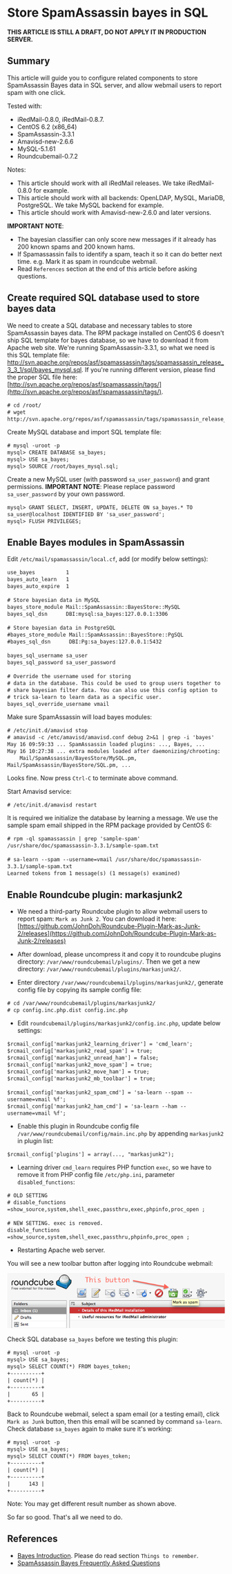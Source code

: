 # Store SpamAssassin bayes in SQL

__THIS ARTICLE IS STILL A DRAFT, DO NOT APPLY IT IN PRODUCTION SERVER.__

## Summary

This article will guide you to configure related components to store
SpamAssassin Bayes data in SQL server, and allow webmail users to report spam
with one click.

Tested with:

* iRedMail-0.8.0, iRedMail-0.8.7. 
* CentOS 6.2 (x86_64)
* SpamAssassin-3.3.1
* Amavisd-new-2.6.6
* MySQL-5.1.61
* Roundcubemail-0.7.2

Notes:

* This article should work with all iRedMail releases. We take iRedMail-0.8.0 for example.
* This article should work with all backends: OpenLDAP, MySQL, MariaDB, PostgreSQL. We take MySQL backend for example.
* This article should work with Amavisd-new-2.6.0 and later versions.

__IMPORTANT NOTE__:

* The bayesian classifier can only score new messages if it already has 200
known spams and 200 known hams.
* If Spamassassin fails to identify a spam, teach it so it can do better next
time. e.g. Mark it as spam in roundcube webmail.
* Read `References` section at the end of this article before asking questions.

## Create required SQL database used to store bayes data

We need to create a SQL database and necessary tables to store SpamAssassin
bayes data. The RPM package installed on CentOS 6 doesn't ship SQL template
for bayes database, so we have to download it from Apache web site. We're
running SpamAssassin-3.3.1, so what we need is this SQL template file:
http://svn.apache.org/repos/asf/spamassassin/tags/spamassassin_release_3_3_1/sql/bayes_mysql.sql.
If you're running different version, please find the proper SQL file here:
[http://svn.apache.org/repos/asf/spamassassin/tags/](http://svn.apache.org/repos/asf/spamassassin/tags/).

```
# cd /root/
# wget http://svn.apache.org/repos/asf/spamassassin/tags/spamassassin_release_3_3_1/sql/bayes_mysql.sql
```

Create MySQL database and import SQL template file:

```
# mysql -uroot -p
mysql> CREATE DATABASE sa_bayes;
mysql> USE sa_bayes;
mysql> SOURCE /root/bayes_mysql.sql;
```

Create a new MySQL user (with password `sa_user_password`) and grant
permissions. __IMPORTANT NOTE__: Please replace password `sa_user_password`
by your own password.

```
mysql> GRANT SELECT, INSERT, UPDATE, DELETE ON sa_bayes.* TO sa_user@localhost IDENTIFIED BY 'sa_user_password';
mysql> FLUSH PRIVILEGES;
```

## Enable Bayes modules in SpamAssassin

Edit `/etc/mail/spamassassin/local.cf`, add (or modify below settings):

```
use_bayes          1
bayes_auto_learn   1
bayes_auto_expire  1

# Store bayesian data in MySQL
bayes_store_module Mail::SpamAssassin::BayesStore::MySQL
bayes_sql_dsn      DBI:mysql:sa_bayes:127.0.0.1:3306

# Store bayesian data in PostgreSQL
#bayes_store_module Mail::SpamAssassin::BayesStore::PgSQL
#bayes_sql_dsn      DBI:Pg:sa_bayes:127.0.0.1:5432

bayes_sql_username sa_user
bayes_sql_password sa_user_password

# Override the username used for storing
# data in the database. This could be used to group users together to
# share bayesian filter data. You can also use this config option to
# trick sa-learn to learn data as a specific user.
bayes_sql_override_username vmail
```

Make sure SpamAssassin will load bayes modules:

```
# /etc/init.d/amavisd stop
# amavisd -c /etc/amavisd/amavisd.conf debug 2>&1 | grep -i 'bayes'
May 16 09:59:33 ... SpamAssassin loaded plugins: ..., Bayes, ...
May 16 10:27:38 ... extra modules loaded after daemonizing/chrooting:
    Mail/SpamAssassin/BayesStore/MySQL.pm, Mail/SpamAssassin/BayesStore/SQL.pm, ...
```
Looks fine. Now press `Ctrl-C` to terminate above command.

Start Amavisd service:

```
# /etc/init.d/amavisd restart
```

It is required we initialize the database by learning a message. We use the
sample spam email shipped in the RPM package provided by CentOS 6:

```
# rpm -ql spamassassin | grep 'sample-spam'
/usr/share/doc/spamassassin-3.3.1/sample-spam.txt

# sa-learn --spam --username=vmail /usr/share/doc/spamassassin-3.3.1/sample-spam.txt
Learned tokens from 1 message(s) (1 message(s) examined)
```

## Enable Roundcube plugin: markasjunk2

* We need a third-party Roundcube plugin to allow webmail users to report spam:
`Mark as Junk 2`. You can download it here:
[https://github.com/JohnDoh/Roundcube-Plugin-Mark-as-Junk-2/releases](https://github.com/JohnDoh/Roundcube-Plugin-Mark-as-Junk-2/releases)

* After download, please uncompress it and copy it to roundcube plugins
directory: `/var/www/roundcubemail/plugins/`. Then we get a new directory:
`/var/www/roundcubemail/plugins/markasjunk2/`.

* Enter directory `/var/www/roundcubemail/plugins/markasjunk2/`, generate
config file by copying its sample config file:

```
# cd /var/www/roundcubemail/plugins/markasjunk2/
# cp config.inc.php.dist config.inc.php
```

* Edit `roundcubemail/plugins/markasjunk2/config.inc.php`, update below settings:

```
$rcmail_config['markasjunk2_learning_driver'] = 'cmd_learn';
$rcmail_config['markasjunk2_read_spam'] = true;
$rcmail_config['markasjunk2_unread_ham'] = false;
$rcmail_config['markasjunk2_move_spam'] = true;
$rcmail_config['markasjunk2_move_ham'] = true;
$rcmail_config['markasjunk2_mb_toolbar'] = true;

$rcmail_config['markasjunk2_spam_cmd'] = 'sa-learn --spam --username=vmail %f';
$rcmail_config['markasjunk2_ham_cmd'] = 'sa-learn --ham --username=vmail %f';
```

* Enable this plugin in Roundcube config file
`/var/www/roundcubemail/config/main.inc.php` by appending `markasjunk2`
in plugin list:

```
$rcmail_config['plugins'] = array(..., "markasjunk2");
```

* Learning driver `cmd_learn` requires PHP function `exec`, so we have to
remove it from PHP config file `/etc/php.ini`, parameter `disabled_functions`:

```
# OLD SETTING
# disable_functions =show_source,system,shell_exec,passthru,exec,phpinfo,proc_open ;

# NEW SETTING. exec is removed.
disable_functions =show_source,system,shell_exec,passthru,phpinfo,proc_open ;
```

* Restarting Apache web server.

You will see a new toolbar button after logging into Roundcube webmail:

![](../images/markasjunk2_toolbar_button.png)

Check SQL database `sa_bayes` before we testing this plugin:

```
# mysql -uroot -p
mysql> USE sa_bayes;
mysql> SELECT COUNT(*) FROM bayes_token;
+----------+
| count(*) |
+----------+
|       65 |
+----------+
```

Back to Roundcube webmail, select a spam email (or a testing email), click
`Mark as Junk` button, then this email will be scanned by command `sa-learn`.
Check database `sa_bayes` again to make sure it's working:

```
# mysql -uroot -p
mysql> USE sa_bayes;
mysql> SELECT COUNT(*) FROM bayes_token;
+----------+
| count(*) |
+----------+
|      143 |
+----------+
```

Note: You may get different result number as shown above.

So far so good. That's all we need to do.

## References

* [Bayes Introduction](http://wiki.apache.org/spamassassin/BayesInSpamAssassin). Please do read section `Things to remember`.
* [SpamAssassin Bayes Frequently Asked Questions](http://wiki.apache.org/spamassassin/BayesFaq)
